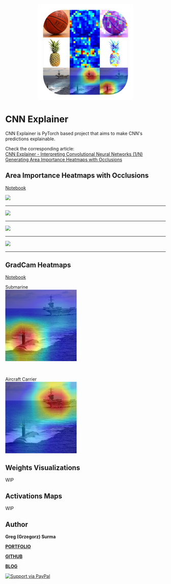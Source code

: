 <h3 align="center">
  <img src="assets/cnn_explainer_icon_web.png" width="300">
</h3>

# CNN Explainer

CNN Explainer is PyTorch based project that aims to make CNN's predictions explainable.

Check the corresponding article:
<br>
[CNN Explainer - Interpreting Convolutional Neural Networks (1/N) Generating Area Importance Heatmaps with Occlusions](https://gsurma.medium.com/cnn-explainer-interpreting-convolutional-neural-networks-1-n-e81c62cbb660)


## Area Importance Heatmaps with Occlusions
[Notebook](cnn_area_importance_heatmaps.ipynb)

<img src="area_importance_heatmaps/basketball_annotated.png">

---


<img src="area_importance_heatmaps/submarine_annotated.png">

---


<img src="area_importance_heatmaps/zebra_annotated.png">

---


<img src="area_importance_heatmaps/pineapple_annotated.png">

---

## GradCam Heatmaps
[Notebook](cnn_gradcam_heatmaps.ipynb)

Submarine
<br>
<img src="gradcam_heatmaps/gradcam_overlay_submarine.png">

<br>

Aircraft Carrier
<br>
<img src="gradcam_heatmaps/gradcam_overlay_aircraft_carrier.png">


## Weights Visualizations
WIP

## Activations Maps
WIP


## Author

**Greg (Grzegorz) Surma**

[**PORTFOLIO**](https://gsurma.github.io)

[**GITHUB**](https://github.com/gsurma)

[**BLOG**](https://medium.com/@gsurma)

<a href="https://www.paypal.com/paypalme2/grzegorzsurma115">
  <img alt="Support via PayPal" src="https://cdn.rawgit.com/twolfson/paypal-github-button/1.0.0/dist/button.svg"/>
</a>
